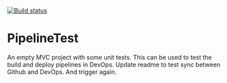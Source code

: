 [![Build status](https://dev.azure.com/cronangogarty/PipelineTest/_apis/build/status/PipelineTest-ASP.NET-CI)](https://dev.azure.com/cronangogarty/PipelineTest/_build/latest?definitionId=-1)

# PipelineTest
An empty MVC project with some unit tests. This can be used to test the build and deploy pipelines in DevOps.
Update readme to test sync between Github and DevOps.
And trigger again.